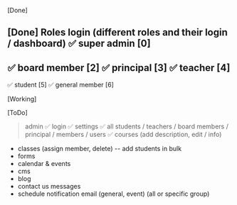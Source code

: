 [Done]

[Done] Roles login (different roles and their login / dashboard)
✅ super admin [0]
---
✅ board member [2]
✅ principal [3]
✅ teacher [4]
---
✅ student [5]
✅ general member [6]

[Working]

[ToDo]

> admin
✅ login
✅ settings
✅ all students / teachers / board members / principal / members / users
✅ courses (add description, edit / info)
- classes (assign member, delete)
-- add students in bulk
- forms
- calendar & events
- cms
- blog
- contact us messages
- schedule notification email (general, event) (all or specific group)